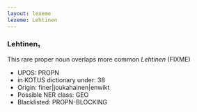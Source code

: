 ```yaml
---
layout: lexeme
lexeme: Lehtinen
---
```


###  Lehtinen₁

This rare proper noun overlaps more common *Lehtinen* (FIXME)
* UPOS:  PROPN
* in KOTUS dictionary under:  38
* Origin:  finer|joukahainen|enwikt
* Possible NER class:  GEO
* Blacklisted:  PROPN-BLOCKING


